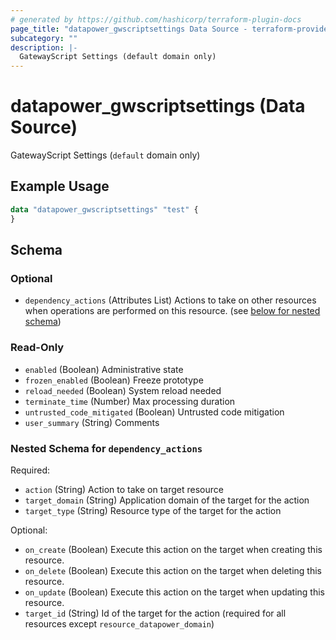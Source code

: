 ```yaml
---
# generated by https://github.com/hashicorp/terraform-plugin-docs
page_title: "datapower_gwscriptsettings Data Source - terraform-provider-datapower"
subcategory: ""
description: |-
  GatewayScript Settings (default domain only)
---
```


# datapower_gwscriptsettings (Data Source)

GatewayScript Settings (`default` domain only)

## Example Usage

```terraform
data "datapower_gwscriptsettings" "test" {
}
```

<!-- schema generated by tfplugindocs -->
## Schema

### Optional

- `dependency_actions` (Attributes List) Actions to take on other resources when operations are performed on this resource. (see [below for nested schema](#nestedatt--dependency_actions))

### Read-Only

- `enabled` (Boolean) Administrative state
- `frozen_enabled` (Boolean) Freeze prototype
- `reload_needed` (Boolean) System reload needed
- `terminate_time` (Number) Max processing duration
- `untrusted_code_mitigated` (Boolean) Untrusted code mitigation
- `user_summary` (String) Comments

<a id="nestedatt--dependency_actions"></a>
### Nested Schema for `dependency_actions`

Required:

- `action` (String) Action to take on target resource
- `target_domain` (String) Application domain of the target for the action
- `target_type` (String) Resource type of the target for the action

Optional:

- `on_create` (Boolean) Execute this action on the target when creating this resource.
- `on_delete` (Boolean) Execute this action on the target when deleting this resource.
- `on_update` (Boolean) Execute this action on the target when updating this resource.
- `target_id` (String) Id of the target for the action (required for all resources except `resource_datapower_domain`)
